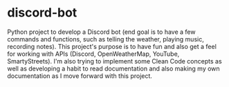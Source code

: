 # discord-bot
Python project to develop a Discord bot (end goal is to have a few commands and functions, such as telling the weather, playing music, recording notes). This project's purpose is to have fun and also get a feel for working with APIs (Discord, OpenWeatherMap, YouTube, SmartyStreets). I'm also trying to implement some Clean Code concepts as well as developing a habit to read documentation and also making my own documentation as I move forward with this project.

